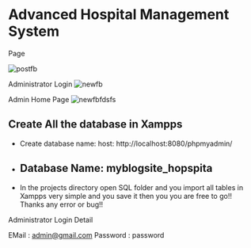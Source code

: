 # Advanced Hospital Management System

Page

![postfb](https://user-images.githubusercontent.com/30534208/51803531-18c70380-224e-11e9-9e7e-bf66fc7553b2.png)

Administrator Login
![newfb](https://user-images.githubusercontent.com/30534208/51803525-f503bd80-224d-11e9-89e1-0dfd35dd2c45.png)

Admin Home Page
![newfbfdsfs](https://user-images.githubusercontent.com/30534208/51803565-7eb38b00-224e-11e9-8b59-85acf2e3e20d.png)

## Create All the database in Xampps
- Create database name: host:  http://localhost:8080/phpmyadmin/ 

- ## Database Name: myblogsite_hopspita

- In the projects directory open SQL folder and you import all tables in Xampps very simple and you save it then you 
you are free to go!!
Thanks any error or bug!!

Administrator Login Detail

EMail : admin@gmail.com
Password : password
